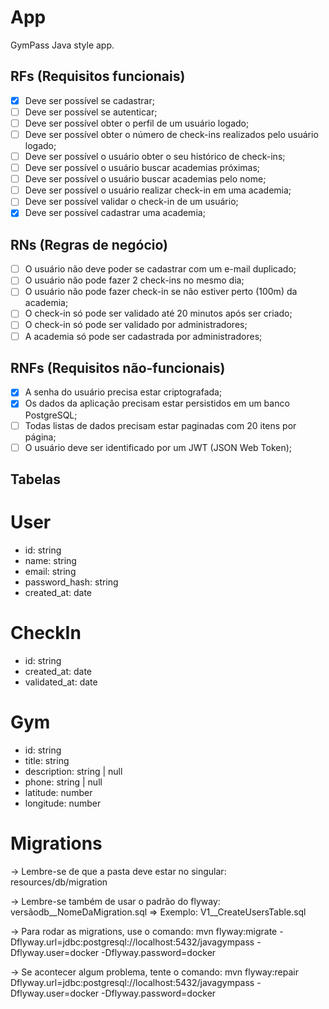 # App

GymPass Java style app.

## RFs (Requisitos funcionais)

- [x] Deve ser possível se cadastrar;
- [ ] Deve ser possível se autenticar;
- [ ] Deve ser possível obter o perfil de um usuário logado;
- [ ] Deve ser possível obter o número de check-ins realizados pelo usuário logado;
- [ ] Deve ser possível o usuário obter o seu histórico de check-ins;
- [ ] Deve ser possível o usuário buscar academias próximas;
- [ ] Deve ser possível o usuário buscar academias pelo nome;
- [ ] Deve ser possível o usuário realizar check-in em uma academia;
- [ ] Deve ser possível validar o check-in de um usuário;
- [x] Deve ser possível cadastrar uma academia;

## RNs (Regras de negócio)

- [ ] O usuário não deve poder se cadastrar com um e-mail duplicado;
- [ ] O usuário não pode fazer 2 check-ins no mesmo dia;
- [ ] O usuário não pode fazer check-in se não estiver perto (100m) da academia;
- [ ] O check-in só pode ser validado até 20 minutos após ser criado;
- [ ] O check-in só pode ser validado por administradores;
- [ ] A academia só pode ser cadastrada por administradores;

## RNFs (Requisitos não-funcionais)

- [x] A senha do usuário precisa estar criptografada;
- [x] Os dados da aplicação precisam estar persistidos em um banco PostgreSQL;
- [ ] Todas listas de dados precisam estar paginadas com 20 itens por página;
- [ ] O usuário deve ser identificado por um JWT (JSON Web Token);

## Tabelas

# User
 - id: string
 - name: string
 - email: string
 - password_hash: string
 - created_at: date

# CheckIn
 - id: string
 - created_at: date
 - validated_at: date

# Gym
 - id: string
 - title: string
 - description: string | null
 - phone: string | null
 - latitude: number
 - longitude: number

 # Migrations

-> Lembre-se de que a pasta deve estar no singular: resources/db/migration

-> Lembre-se também de usar o padrão do flyway: versãodb__NomeDaMigration.sql
=> Exemplo: V1__CreateUsersTable.sql

-> Para rodar as migrations, use o comando: mvn flyway:migrate -Dflyway.url=jdbc:postgresql://localhost:5432/javagympass -Dflyway.user=docker -Dflyway.password=docker

-> Se acontecer algum problema, tente o comando: mvn flyway:repair Dflyway.url=jdbc:postgresql://localhost:5432/javagympass -Dflyway.user=docker -Dflyway.password=docker

